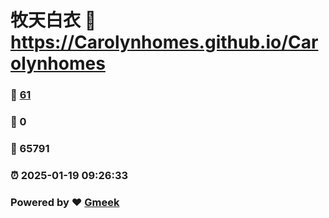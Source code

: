 # 牧天白衣 :link: https://Carolynhomes.github.io/Carolynhomes 
### :page_facing_up: [61](https://Carolynhomes.github.io/Carolynhomes/tag.html) 
### :speech_balloon: 0 
### :hibiscus: 65791 
### :alarm_clock: 2025-01-19 09:26:33 
### Powered by :heart: [Gmeek](https://github.com/Meekdai/Gmeek)
